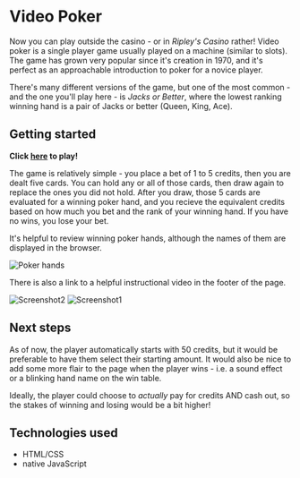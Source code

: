 # Video Poker

Now you can play outside the casino - or in *Ripley's Casino* rather! Video poker is a single player game usually played on a machine (similar to slots). The game has grown very popular since it's creation in 1970, and it's perfect as an approachable introduction to poker for a novice player.  

There's many different versions of the game, but one of the most common - and the one you'll play here - is *Jacks or Better*, where the lowest ranking winning hand is a pair of Jacks or better (Queen, King, Ace).


## Getting started

**Click [here](https://ripleymay.github.io/video-poker/) to play!**  

The game is relatively simple - you place a bet of 1 to 5 credits, then you are dealt five cards. You can hold any or all of those cards, then draw again to replace the ones you did not hold. After you draw, those 5 cards are evaluated for a winning poker hand, and you recieve the equivalent credits based on how much you bet and the rank of your winning hand. If you have no wins, you lose your bet.  

It's helpful to review winning poker hands, although the names of them are displayed in the browser. 

![Poker hands](https://www.cardschat.com/pkimg/hand-nicknames/poker-hand-rankings-small.png)

There is also a link to a helpful instructional video in the footer of the page. 

![Screenshot2](images/start_screen.jpg)
![Screenshot1](images/win_screen.jpg)


## Next steps

As of now, the player automatically starts with 50 credits, but it would be preferable to have them select their starting amount. It would also be nice to add some more flair to the page when the player wins - i.e. a sound effect or a blinking hand name on the win table.  

Ideally, the player could choose to *actually* pay for credits AND cash out, so the stakes of winning and losing would be a bit higher!


## Technologies used
* HTML/CSS
* native JavaScript